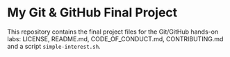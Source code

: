 # My Git & GitHub Final Project

This repository contains the final project files for the Git/GitHub hands-on labs: LICENSE, README.md, CODE_OF_CONDUCT.md, CONTRIBUTING.md and a script `simple-interest.sh`.
